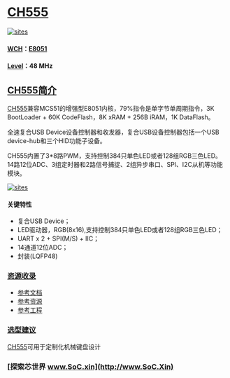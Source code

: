 ﻿# [CH555](https://github.com/SoCXin/CH555)

[![sites](http://182.61.61.133/link/resources/SoC.png)](http://www.SoC.Xin)

#### [WCH](https://github.com/SoCXin/WCH)：[E8051](https://github.com/SoCXin/8051)
#### [Level](https://github.com/SoCXin/Level)：48 MHz

## [CH555简介](https://github.com/SoCXin/CH555/wiki)

[CH555](https://github.com/SoCXin/CH555)兼容MCS51的增强型E8051内核，79%指令是单字节单周期指令，3K BootLoader + 60K CodeFlash，8K xRAM + 256B iRAM，1K DataFlash。

全速复合USB Device设备控制器和收发器，复合USB设备控制器包括一个USB device-hub和三个HID功能子设备。

CH555内置了3*8路PWM，支持控制384只单色LED或者128组RGB三色LED。14路12位ADC、3组定时器和2路信号捕捉、2组异步串口、SPI、I2C从机等功能模块。

[![sites](docs/CH555.png)](http://www.wch.cn/products/CH555.html)

#### 关键特性

* 复合USB Device；
* LED驱动器，RGB(8x16),支持控制384只单色LED或者128组RGB三色LED；
* UART x 2 + SPI(M/S) + IIC；
* 14通道12位ADC；
* 封装(LQFP48)

### [资源收录](https://github.com/SoCXin/CH555)

* [参考文档](docs/)
* [参考资源](src/)
* [参考工程](project/)

### [选型建议](https://github.com/SoCXin)

[CH555](https://github.com/SoCXin/CH555)可用于定制化机械键盘设计

###  [探索芯世界 www.SoC.xin](http://www.SoC.Xin)
